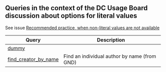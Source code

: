 ## Queries in the context of the DC Usage Board discussion about options for literal values

See issue [Recommended practice, when non-literal values are not available](https://github.com/dcmi/usage/issues/42)


Query | Description
------|------------
[dummy](http://zbw.eu/beta/sparql-lab/?endpoint=http://134.245.93.73/sparql/ebplain/query&queryRef=https://api.github.com/repos/zbw/sparql-queries/contents/dcub/litprop/dummy.rq) | 
[find_creator_by_name](http://zbw.eu/beta/sparql-lab/?endpoint=http://134.245.93.73/sparql/ebplain/query&queryRef=https://api.github.com/repos/zbw/sparql-queries/contents/dcub/litprop/find_creator_by_name.rq) | Find an individual author by name (from GND)

